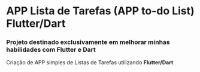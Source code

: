 # APP Lista de Tarefas (APP to-do List) Flutter/Dart

 ### Projeto destinado exclusivamente em melhorar minhas habilidades com Flutter e Dart

 Criação de APP simples de Listas de Tarefas utilizando **Flutter/Dart** 
